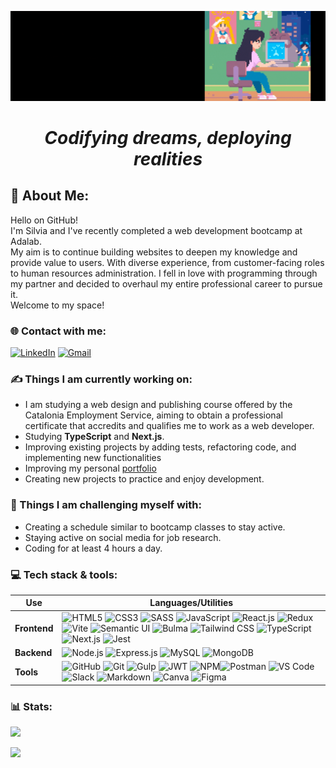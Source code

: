 ![Cover](https://github.com/Storrecu/Storrecu/blob/main/headerr.gif?raw=true)

<h1 align="center"><em>Codifying dreams, deploying realities</em></h1>

## 💫 About Me:
Hello on GitHub!  
I'm Silvia and I've recently completed a web development bootcamp at Adalab.  
My aim is to continue building websites to deepen my knowledge and provide value to users. With diverse experience, from customer-facing roles to human resources administration. 
I fell in love with programming through my partner and decided to overhaul my entire professional career to pursue it.  
Welcome to my space!

### 🌐 Contact with me:
[![LinkedIn](https://img.shields.io/badge/LinkedIn-%230077B5.svg?logo=linkedin&logoColor=white)](https://linkedin.com/in/silviatorrecu) 
[![Gmail](https://img.shields.io/badge/-Gmail-c14438?style=flat&logo=Gmail&logoColor=white)](mailto:silviatc1993@gmail.com)


### ✍️ Things I am currently working on:
- I am studying a web design and publishing course offered by the Catalonia Employment Service, aiming to obtain a professional certificate that accredits and qualifies me to work as a web developer.
- Studying **TypeScript** and **Next.js**.
- Improving existing projects by adding tests, refactoring code, and implementing new functionalities
- Improving my personal [portfolio](https://storrecu.github.io/Portfolio/)
- Creating new projects to practice and enjoy development.
### 🧠 Things I am challenging myself with:
- Creating a schedule similar to bootcamp classes to stay active.
- Staying active on social media for job research.
- Coding for at least 4 hours a day.

### 💻 Tech stack & tools:

| **Use**      | **Languages/Utilities**                                                    |
|------------|---------------------------------------------------------------|
| **Frontend**   | ![HTML5](https://img.shields.io/badge/HTML5-E34F26?style=flat&logo=html5&logoColor=white&labelColor=orange) ![CSS3](https://img.shields.io/badge/CSS3-1572B6?style=flat&logo=css3&logoColor=white&labelColor=2e8bcf) ![SASS](https://img.shields.io/badge/SASS-CC6699?style=flat&logo=sass&logoColor=white&labelColor=pink)  ![JavaScript](https://img.shields.io/badge/JavaScript(ES6)-F7DF1E?style=flat&logo=javascript&logoColor=white&labelColor=yellow) ![React.js](https://img.shields.io/badge/React-61DAFB?style=flat&logo=react&logoColor=white&labelColor=lightblue) ![Redux](https://img.shields.io/badge/Redux-764ABC?style=flat&logo=redux&logoColor=white&labelColor=C1B7E4) ![Vite](https://img.shields.io/badge/Vite-646CFF?style=flat&logo=vite&logoColor=white&labelColor=c3c6f8) ![Semantic UI](https://img.shields.io/badge/Semantic_UI-35bdb2?style=flat&logo=semantic-ui&logoColor=white&labelColor=50d7d7) ![Bulma](https://img.shields.io/badge/Bulma-00D1B2?style=flat&logo=bulma&logoColor=white&labelColor=14c4a4) ![Tailwind CSS](https://img.shields.io/badge/Tailwind_CSS-38B2AC?style=flat&logo=tailwind-css&logoColor=white&labelColor=6bc6cf) ![TypeScript](https://img.shields.io/badge/TypeScript-007ACC?style=flat&logo=typescript&logoColor=white&labelColor=1993e6) ![Next.js](https://img.shields.io/badge/Next.js-000000?style=flat&logo=next.js&logoColor=white&labelColor=000000) ![Jest](https://img.shields.io/badge/Jest-C21325?style=flat&logo=jest&logoColor=white&labelColor=C21325) |
| **Backend** | ![Node.js](https://img.shields.io/badge/Node.js-339933?style=flat&logo=node.js&logoColor=white&labelColor=4db34d) ![Express.js](https://img.shields.io/badge/Express.js-000000?style=flat&logo=express&logoColor=white&labelColor=grey) ![MySQL](https://img.shields.io/badge/MySQL-4479A1?style=flat&logo=mysql&logoColor=white&labelColor=6b94b3) ![MongoDB](https://img.shields.io/badge/MongoDB-47A248?style=flat&logo=mongodb&logoColor=white&labelColor=6fb470)|
| **Tools**      | ![GitHub](https://img.shields.io/badge/GitHub-181717?style=flat&logo=github&logoColor=white&labelColor=5b5b5b) ![Git](https://img.shields.io/badge/Git-F05032?style=flat&logo=git&logoColor=white&labelColor=e89282) ![Gulp](https://img.shields.io/badge/Gulp-E44D26?style=flat&logo=gulp&logoColor=white&labelColor=FF665E) ![JWT](https://img.shields.io/badge/JWT-000000?style=flat&logo=json-web-tokens&logoColor=white&labelColor=5b5b5b) ![NPM](https://img.shields.io/badge/NPM-CB3837?style=flat&logo=npm&logoColor=white&labelColor=cd7675)![Postman](https://img.shields.io/badge/Postman-FF6C37?style=flat&logo=postman&logoColor=white&labelColor=f3ab91) ![VS Code](https://img.shields.io/badge/VS_Code-007ACC?style=flat&logo=visual-studio-code&logoColor=white&labelColor=1993e6) ![Slack](https://img.shields.io/badge/Slack-4A154B?style=flat&logo=slack&logoColor=white&labelColor=714471) ![Markdown](https://img.shields.io/badge/Markdown-000000?style=flat&logo=markdown&logoColor=white&labelColor=5b5b5b) ![Canva](https://img.shields.io/badge/Canva-00C4CC?style=flat&logo=canva&logoColor=white&labelColor=19dde6) ![Figma](https://img.shields.io/badge/Figma-F24E1E?style=flat&logo=figma&logoColor=white&labelColor=F24E1E)|



### 📊 Stats:
![](https://github-readme-stats.vercel.app/api/top-langs/?username=Storrecu&theme=dark&hide_border=false&include_all_commits=false&count_private=false&layout=compact)

[![](https://visitcount.itsvg.in/api?id=Storrecu&icon=0&color=6)](https://visitcount.itsvg.in)

